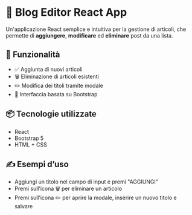 # 📰 Blog Editor React App

Un'applicazione React semplice e intuitiva per la gestione di articoli, che permette di **aggiungere**, **modificare** ed **eliminare** post da una lista.

## 🚀 Funzionalità

- ✅ Aggiunta di nuovi articoli
- 🗑️ Eliminazione di articoli esistenti
- ✏️ Modifica dei titoli tramite modale
- 🎨 Interfaccia basata su Bootstrap

## 📦 Tecnologie utilizzate

- React
- Bootstrap 5
- HTML + CSS

## ✍️ Esempi d’uso

- Aggiungi un titolo nel campo di input e premi "AGGIUNGI"
- Premi sull’icona 🗑️ per eliminare un articolo
- Premi sull’icona ✏️ per aprire la modale, inserire un nuovo titolo e salvare
